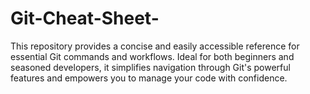 # Git-Cheat-Sheet-
This repository provides a concise and easily accessible reference for essential Git commands and workflows. Ideal for both beginners and seasoned developers, it simplifies navigation through Git's powerful features and empowers you to manage your code with confidence.
